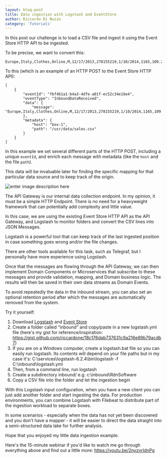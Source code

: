 ```yaml
---
layout: blog-post
title: Data ingestion with Logstash and EventStore
author: Riccardo Di Nuzzo
category: 'Tutorials'
---
```


In this post our challenge is to load a CSV file and ingest it using the Event Store HTTP API to be ingested.

To be precise, we want to convert this:

```csv
Europe,Italy,Clothes,Online,M,12/17/2013,278155219,1/10/2014,1165,109.28,35.84,127311.20,41753.60,85557.60
```

To this (which is an example of an HTTP POST to the Event Store HTTP API):

```shell
[
    {
        "eventId": "fbf4b1a1-b4a3-4dfe-a01f-ec52c34e16e4",
        "eventType": "InboundDataReceived",
        "data": {
            "message": "Europe,Italy,Clothes,Online,M,12/17/2013,278155219,1/10/2014,1165,109.28,35.84,127311.20,41753.60,85557.60"
        },
        "metadata": {
            "host": "box-1",
            "path": "/usr/data/sales.csv"
        }
    }
]
```

In this example we set several different parts of the HTTP POST, including a unique `eventId`, and enrich each message with metadata (like the `host` and the file `path`).

This data will be invaluable later for finding the specific mapping for that particular data source and to keep track of the origin.

<!-- TODO: What is this about? -->

![enter image description here](https://i2.wp.com/www.dinuzzo.co.uk/wp-content/uploads/2018/04/DDD_dataIngestion.png?w=600)

The API Gateway is our internal data collection endpoint. In my opinion, it must be a simple HTTP Endpoint. There is no need for a heavyweight framework that can potentially add complexity and little value.

In this case, we are using the existing Event Store HTTP API as the API Gateway, and Logstash to monitor folders and convert the CSV lines into JSON Messages.

Logstash is a powerful tool that can keep track of the last ingested position in case something goes wrong and/or the file changes.

There are other tools available for this task, such as Telegraf, but I personally have more experience using Logstash.

Once that the messages are flowing through the API Gateway, we can then implement Domain Components or Microservices that subscribe to these messages and provide validation, mapping, and Domain business logic. The results will then be saved in their own data streams as Domain Events.

To avoid repeatedly  the data in the inbound stream, you can also set an optional retention period after which the messages are automatically removed from the system.

Try it yourself:

1.  Download  [Logstash](https://www.elastic.co/downloads/logstash)  and  [Event Store](https://eventstore.org/downloads/)
2.  Create a folder called “inbound” and copy/paste in a new logstash.yml file (here's my gist for reference/inspiration: <https://gist.github.com/riccardone/18c176dab737631c9a216e89b79acdb7>)
3.  If you are on a Windows computer, create a logstash.bat file so you can easily run logstash. Its contents will depend on your file paths but in my case it's:  C:\\services\\logstash-6.2.4\\bin\\logstash -f C:\\inbound\\logstash.yml
4.  Then, from a command line, run logstash
5.  Create a subdirectory inbound/<youclientname> e.g. c:\\inbound\\RdnSoftware
6.  Copy a CSV file into the folder and let the ingestion begin

With this Logstash input configuration, when you have a new client you can just add another folder and start ingesting the data. For production environments, you can combine Logstash with Filebeat to distribute part of the ingestion workload to separate boxes.

In some scenarios - especially when the data has not yet been discovered and you don’t have a mapper - it will be easier to direct the data straight into a semi-structured data lake for further analysis.

Hope that you enjoyed my little data ingestion example.

Here's the 15-minute webinar if you'd like to watch me go through everything above and find out a little more: <https://youtu.be/2nyzvrIdnPg>
